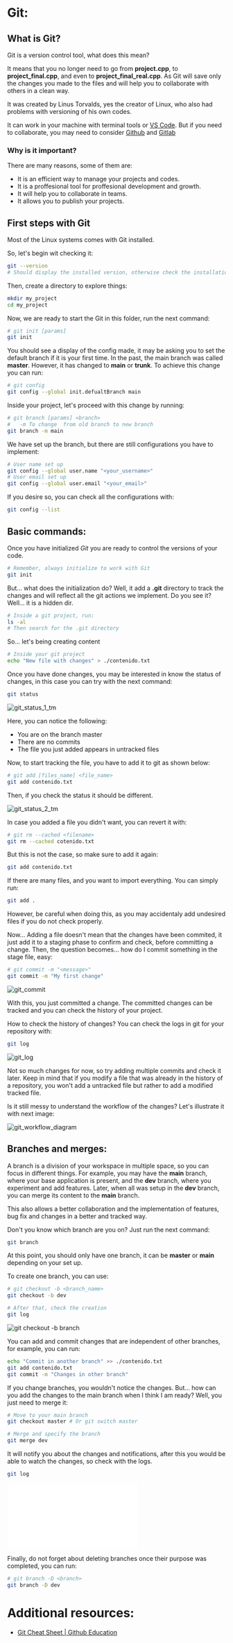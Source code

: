 # Git:

## What is Git?

Git is a version control tool, what does this mean?

It means that you no longer need to go from **project.cpp**, to **project_final.cpp**, and even to **project_final_real.cpp**. As Git will save only the changes you made to the files and will help you to collaborate with others in a clean way.

It was created by Linus Torvalds, yes the creator of Linux, who also had problems with versioning of his own codes.

It can work in your machine with terminal tools or [VS Code](https://code.visualstudio.com/). But if you need to collaborate, you may need to consider [Github](https://github.com/) and [Gitlab](https://about.gitlab.com/)

### Why is it important?

There are many reasons, some of them are:

- It is an efficient way to manage your projects and codes.
- It is a proffesional tool for proffesional development and growth.
- It will help you to collaborate in teams.
- It allows you to publish your projects.

## First steps with Git

Most of the Linux systems comes with Git installed.

So, let's begin wit checking it:

~~~bash
git --version
# Should display the installed version, otherwise check the installation.
~~~

Then, create a directory to explore things:

~~~bash
mkdir my_project
cd my_project
~~~

Now, we are ready to start the Git in this folder, run the next command:

~~~bash
# git init [params]
git init
~~~

You should see a display of the config made, it may be asking you to set the default branch if it is your first time. In the past, the main branch was called **master**. However, it has changed to **main** or **trunk**. To achieve this change you can run:

~~~bash
# git config 
git config --global init.defualtBranch main
~~~

Inside your project, let's proceed with this change by running:

~~~bash
# git branch [params] <branch>
#   -m To change  from old branch to new branch
git branch -m main
~~~

We have set up the branch, but there are still configurations you have to implement:

~~~bash
# User name set up
git config --global user.name "<your_username>"
# User email set up
git config --global user.email "<your_email>"
~~~

If you desire so, you can check all the configurations with:

~~~bash
git config --list
~~~

## Basic commands:

Once you have initialized *Git* you are ready to control the versions of your code.

~~~bash
# Remember, always initialize to work with Git
git init
~~~

But... what does the initialization do? Well, it add a **.git** directory to track the changes and will reflect all the git actions we implement. Do you see it? Well... it is a hidden dir. 

~~~bash
# Inside a git project, run:
ls -al
# Then search for the .git directory
~~~

So... let's being creating content

~~~bash
# Inside your git project
echo "New file with changes" > ./contenido.txt
~~~

Once you have done changes, you may be interested in know the status of changes, in this case you can try with the next command:

~~~bash
git status
~~~

![git_status_1_tm](/appendix_git/resources/git_status_1_tm.png)

Here, you can notice the following:

- You are on the branch master
- There are no commits
- The file you just added appears in untracked files

Now, to start tracking the file, you have to add it to git as shown below:

~~~bash
# git add [files_name] <file_name>
git add contenido.txt
~~~

Then, if you check the status it should be different.

![git_status_2_tm](/appendix_git/resources/git_status_2_tm.png)

In case you added a file you didn't want, you can revert it with:

~~~bash
# git rm --cached <filename>
git rm --cached cotenido.txt
~~~

But this is not the case, so make sure to add it again:

~~~bash
git add contenido.txt
~~~

If there are many files, and you want to import everything. You can simply run:

~~~bash
git add .
~~~

However, be careful when doing this, as you may accidentaly add undesired files if you do not check properly.

Now... Adding a file doesn't mean that the changes have been commited, it just add it to a staging phase to confirm and check, before committing a change. Then, the question becomes... how do I commit something in the stage file, easy:

~~~bash
# git commit -m "<message>"
git commit -m "My first change"
~~~

![git_commit](/appendix_git/resources/git_commit.png)

With this, you just committed a change. The committed changes can be tracked and you can check the history of your project.

How to check the history of changes? You can check the logs in git for your repository with:

~~~bash
git log
~~~

![git_log](/appendix_git/resources/git_log.png)

Not so much changes for now, so try adding multiple commits and check it later. Keep in mind that if you modify a file that was already in the history of a repository, you won't add a untracked file but rather to add a modified tracked file.

Is it still messy to understand the workflow of the changes? Let's illustrate it with next image:

![git_workflow_diagram](/appendix_git/resources/git_workflow_diagram.drawio.png)

## Branches and merges:

A branch is a division of your workspace in multiple space, so you can focus in different things. For example, you may have the **main** branch, where your base application is present, and the **dev** branch, where you experiment and add features. Later, when all was setup in the **dev** branch, you can merge its content to the **main** branch.

This also allows a better collaboration and the implementation of features, bug fix and changes in a better and tracked way.

Don't you know which branch are you on? Just run the next command:

~~~bash
git branch
~~~

At this point, you should only have one branch, it can be **master** or **main** depending on your set up. 

To create one branch, you can use:

~~~bash
# git checkout -b <branch_name>
git checkout -b dev

# After that, check the creation
git log
~~~
![git checkout -b branch](/appendix_git/resources/git_branch.png)

You can add and commit changes that are independent of other branches, for example, you can run:

~~~bash
echo "Commit in another branch" >> ./contenido.txt
git add contenido.txt
git commit -m "Changes in other branch"
~~~

If you change branches, you wouldn't notice the changes. But... how can you add the changes to the main branch when I think I am ready? Well, you just need to merge it:

~~~bash
# Move to your main branch
git checkout master # Or git switch master

# Merge and specify the branch
git merge dev
~~~

It will notify you about the changes and notifications, after this you would be able to watch the changes, so check with the logs.

~~~bash
git log
~~~

![git_log_2](/appendix_git/git_guide.md)

Finally, do not forget about deleting branches once their purpose was completed, you can run:

~~~bash
# git branch -D <branch>
git branch -D dev
~~~


# Additional resources:

- [Git Cheat Sheet | Github Education ](https://education.github.com/git-cheat-sheet-education.pdf)